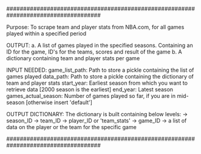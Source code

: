####################################################################################

Purpose:
To scrape team and player stats from NBA.com, for all games played within a specified period

OUTPUT:
a. A list of games played in the specified seasons. Containing an ID for the game, ID's for the teams, scores and result of the game
b. A dictionary containing team and player stats per game

INPUT NEEDED:
game_list_path:       Path to store a pickle containing the list of games played
data_path:            Path to store a pickle containing the dictionary of team and player stats
start_year:           Earliest season from which you want to retrieve data [2000 season is the earliest]
end_year:             Latest season
games_actual_season:  Number of games played so far, if you are in mid-season [otherwise insert 'default']

OUTPUT DICTIONARY:
The dictionary is built containing below levels:
-> season_ID
  -> team_ID
    -> player_ID or 'team_stats'
      -> game_ID
        -> a list of data on the player or the team for the specific game

####################################################################################
